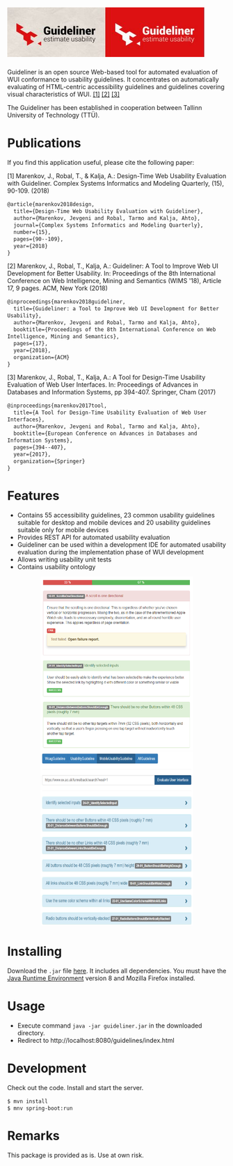 # ![Optional Text](/src/main/resources/assets/guideliner.JPG)

Guideliner is an open source Web-based tool for automated evaluation of WUI conformance to usability guidelines. It concentrates on automatically evaluating of HTML-centric accessibility guidelines and guidelines covering visual characteristics of WUI. <a href="#ref-1">[1]</a> <a href="#ref-2">[2]</a> <a href="#ref-3">[3]</a>

The Guideliner has been established in cooperation between Tallinn University of Technology (TTÜ).

# Publications
If you find this application useful, please cite the following paper:

<a name="ref-1">[1] Marenkov, J., Robal, T., & Kalja, A.: Design-Time Web Usability Evaluation with Guideliner. Complex Systems Informatics and Modeling Quarterly, (15), 90-109. (2018)
```
@article{marenkov2018design,
  title={Design-Time Web Usability Evaluation with Guideliner},
  author={Marenkov, Jevgeni and Robal, Tarmo and Kalja, Ahto},
  journal={Complex Systems Informatics and Modeling Quarterly},
  number={15},
  pages={90--109},
  year={2018}
}
```
<a name="ref-2">[2] Marenkov, J., Robal, T., Kalja, A.: Guideliner: A Tool to Improve Web UI Development for Better Usability. In: Proceedings of the 8th International Conference on Web Intelligence, Mining and Semantics (WIMS '18), Article 17, 9 pages. ACM, New York (2018) 
```
@inproceedings{marenkov2018guideliner,
  title={Guideliner: a Tool to Improve Web UI Development for Better Usability},
  author={Marenkov, Jevgeni and Robal, Tarmo and Kalja, Ahto},
  booktitle={Proceedings of the 8th International Conference on Web Intelligence, Mining and Semantics},
  pages={17},
  year={2018},
  organization={ACM}
}
```
<a name="ref-3">[3] Marenkov, J., Robal, T., Kalja, A.: A Tool for Design-Time Usability Evaluation of Web User Interfaces. In: Proceedings of Advances in Databases and Information Systems, pp 394-407. Springer, Cham (2017)
```
@inproceedings{marenkov2017tool,
  title={A Tool for Design-Time Usability Evaluation of Web User Interfaces},
  author={Marenkov, Jevgeni and Robal, Tarmo and Kalja, Ahto},
  booktitle={European Conference on Advances in Databases and Information Systems},
  pages={394--407},
  year={2017},
  organization={Springer}
}
```
# Features
  - Contains 55 accessibility guidelines, 23 common usability guidelines suitable for desktop and mobile devices and 20 usability guidelines suitable only for mobile devices
  - Provides REST API for automated usability evaluation
  - Guideliner can be used within a development IDE for automated usability evaluation during the implementation phase of WUI development
  - Allows writing usability unit tests
  - Contains usability ontology
  <p align="center">
    <a href="/src/main/resources/assets/usability_results.PNG"><img src="/src/main/resources/assets/usability_results.PNG" alt="IntelliEye Benchmark Tool in action" width="350" height="400"></a>
    <a href="/src/main/resources/assets/usability_guidelines.PNG"><img src="/src/main/resources/assets/usability_guidelines.PNG" alt="IntelliEye Benchmark Tool in action" width="350" height="400"></a>
 </p>
 
# Installing
Download the `.jar` file [here](/artifact/guideliner.jar). It includes all dependencies. You must have the [Java Runtime Environment](http://java.com/en/download/manual.jsp) version 8 and Mozilla Firefox installed.

# Usage
 - Execute command `java -jar guideliner.jar` in the downloaded directory. 
 - Redirect to http://localhost:8080/guidelines/index.html
  
# Development

Check out the code. Install and start the server.
```
$ mvn install
$ mnv spring-boot:run
```
# Remarks

This package is provided as is. Use at own risk.

